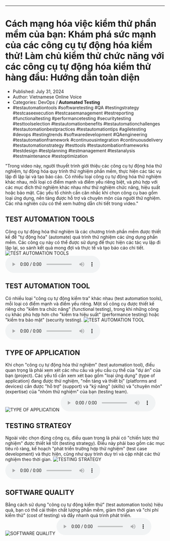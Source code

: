 
---

# Cách mạng hóa việc kiểm thử phần mềm của bạn: Khám phá sức mạnh của các công cụ tự động hóa kiểm thử! Làm chủ kiểm thử chức năng với các công cụ tự động hóa kiểm thử hàng đầu: Hướng dẫn toàn diện

- Published: July 31, 2024
- Author: Vietnamese Online Voice
- Categories: DevOps / **Automated Testing**
- #testautomationtools #softwaretesting #QA #testingstrategy #testcaseexecution #testcasemanagement #testreporting #functionaltesting #performancetesting #securitytesting #testtoolselection #testautomationbenefits #testautomationchallenges #testautomationbestpractices #testautomationtips #agiletesting #devops #testingtrends #softwaredevelopment #QAengineering #testautomationframework #continuousintegration #continuousdelivery #testautomationstrategy #testtools #testautombationframeworks #testdesign #testplanning #testmanagement #testanalysis #testmaintenance #testoptimization

"Trong video này, người thuyết trình giới thiệu các công cụ tự động hóa thử nghiệm, tự động hóa quy trình thử nghiệm phần mềm, thực hiện các tác vụ lặp đi lặp lại và tạo báo cáo. Có nhiều loại công cụ tự động hóa thử nghiệm khác nhau, mỗi loại có điểm mạnh và điểm yếu riêng biệt, và phù hợp với các mục đích thử nghiệm khác nhau như thử nghiệm chức năng, hiệu suất hoặc bảo mật. Các yếu tố chính cần cân nhắc khi chọn công cụ bao gồm loại ứng dụng, nền tảng được hỗ trợ và chuyên môn của người thử nghiệm. Các nhà nghiên cứu có thể xem hướng dẫn chi tiết trong video."


## TEST AUTOMATION TOOLS

Công cụ tự động hóa thử nghiệm là các chương trình phần mềm được thiết kế để "tự động hóa" (automate) quá trình thử nghiệm các ứng dụng phần mềm. Các công cụ này có thể được sử dụng để thực hiện các tác vụ lặp đi lặp lại, so sánh kết quả mong đợi và thực tế và tạo báo cáo chi tiết.
![TEST AUTOMATION TOOLS](https://http-archiver-apis-production-80.schnworks.com/storage/images/transitions/2024-07-31/transition--13716514337-Montserrat-Bold-4A148C.jpg)
<audio controls>
    <source src="https://http-archiver-apis-production-80.schnworks.com/storage/storage/audio/file-27892750587.mp3" type="audio/mpeg">
</audio>



## TEST AUTOMATION TOOL

Có nhiều loại "công cụ tự động kiểm tra" khác nhau (test automation tools), mỗi loại có điểm mạnh và điểm yếu riêng. Một số công cụ được thiết kế riêng cho "kiểm tra chức năng" (functional testing), trong khi những công cụ khác phù hợp hơn cho "kiểm tra hiệu suất" (performance testing) hoặc "kiểm tra bảo mật" (security testing).
![TEST AUTOMATION TOOL](https://http-archiver-apis-production-80.schnworks.com/storage/images/transitions/2024-07-31/transition--12918632011-Montserrat-Regular-9C27B0.jpg)
<audio controls>
    <source src="https://http-archiver-apis-production-80.schnworks.com/storage/storage/audio/file-6722558404.mp3" type="audio/mpeg">
</audio>



## TYPE OF APPLICATION

Khi chọn "công cụ tự động hóa thử nghiệm" (test automation tool), điều quan trọng là phải xem xét các nhu cầu và yêu cầu cụ thể của "dự án" của bạn (project). Các yếu tố cần xem xét bao gồm "loại ứng dụng" (type of application) đang được thử nghiệm, "nền tảng và thiết bị" (platforms and devices) cần được "hỗ trợ" (support) và "kỹ năng" (skills) và "chuyên môn" (expertise) của "nhóm thử nghiệm" của bạn (testing team).
![TYPE OF APPLICATION](https://http-archiver-apis-production-80.schnworks.com/storage/images/transitions/2024-07-31/transition-17348635931-Montserrat-SemiBold-283593.jpg)
<audio controls>
    <source src="https://http-archiver-apis-production-80.schnworks.com/storage/storage/audio/file-34005174644.mp3" type="audio/mpeg">
</audio>



## TESTING STRATEGY

Ngoài việc chọn đúng công cụ, điều quan trọng là phải có "chiến lược thử nghiệm" được thiết kế tốt (testing strategy). Điều này phải bao gồm các mục tiêu rõ ràng, kế hoạch "phát triển trường hợp thử nghiệm" (test case development) và thực hiện, cũng như quy trình duy trì và cập nhật các thử nghiệm theo thời gian.
![TESTING STRATEGY](https://http-archiver-apis-production-80.schnworks.com/storage/images/transitions/2024-07-31/transition--20961008399-Montserrat-Thin-4A148C.jpg)
<audio controls>
    <source src="https://http-archiver-apis-production-80.schnworks.com/storage/storage/audio/file-20009576439.mp3" type="audio/mpeg">
</audio>



## SOFTWARE QUALITY

Bằng cách sử dụng "công cụ tự động kiểm thử" (test automation tools) hiệu quả, bạn có thể cải thiện chất lượng phần mềm, giảm thời gian và "chi phí kiểm thử" (cost of testing) và đẩy nhanh quá trình phát triển.
![SOFTWARE QUALITY](https://http-archiver-apis-production-80.schnworks.com/storage/images/transitions/2024-07-31/transition-21060043792-Montserrat-Thin-4A148C.jpg)
<audio controls>
    <source src="https://http-archiver-apis-production-80.schnworks.com/storage/storage/audio/file-9582907987.mp3" type="audio/mpeg">
</audio>

